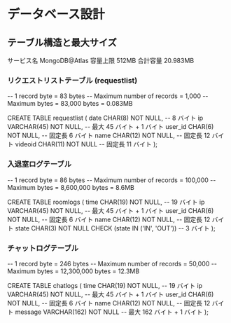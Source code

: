 # データベース設計

## テーブル構造と最大サイズ
サービス名 MongoDB@Atlas
容量上限 512MB
合計容量 20.983MB

### リクエストリストテーブル (requestlist)
-- 1 record byte = 83 bytes
-- Maximum number of records = 1,000
-- Maximum bytes = 83,000 bytes = 0.083MB

CREATE TABLE requestlist (
date CHAR(8) NOT NULL, -- 8 バイト
ip VARCHAR(45) NOT NULL, -- 最大 45 バイト + 1 バイト
user_id CHAR(6) NOT NULL, -- 固定長 6 バイト
name CHAR(12) NOT NULL, -- 固定長 12 バイト
videoid CHAR(11) NOT NULL -- 固定長 11 バイト
);

### 入退室ログテーブル
-- 1 record byte = 86 bytes
-- Maximum number of records = 100,000
-- Maximum bytes = 8,600,000 bytes = 8.6MB

CREATE TABLE roomlogs (
time CHAR(19) NOT NULL, -- 19 バイト
ip VARCHAR(45) NOT NULL, -- 最大 45 バイト + 1 バイト
user_id CHAR(6) NOT NULL, -- 固定長 6 バイト
name CHAR(12) NOT NULL, -- 固定長 12 バイト
state CHAR(3) NOT NULL CHECK (state IN ('IN', 'OUT')) -- 3 バイト
);

### チャットログテーブル
-- 1 record byte = 246 bytes
-- Maximum number of records = 50,000
-- Maximum bytes = 12,300,000 bytes = 12.3MB

CREATE TABLE chatlogs (
time CHAR(19) NOT NULL, -- 19 バイト
ip VARCHAR(45) NOT NULL, -- 最大 45 バイト + 1 バイト
user_id CHAR(6) NOT NULL, -- 固定長 6 バイト
name CHAR(12) NOT NULL, -- 固定長 12 バイト
message VARCHAR(162) NOT NULL -- 最大 162 バイト + 1 バイト
);
